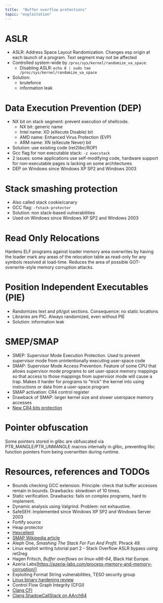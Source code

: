 ```yaml
---
title:  "Buffer overflow protections"
topic: "exploitation"
---
```


# ASLR
* ASLR: Address Space Layout Randomization. Changes esp origin at each launch of a program. Text segment may not be affected
* Controlled system-wide by `/proc/sys/kernel/randomize_va_space`:
  - Disabling ASLR: `echo 0 | sudo tee /proc/sys/kernel/randomize_va_space`
* Solution:
  * bruteforce
  * information leak

# Data Execution Prevention (DEP)
* NX bit on stack segment: prevent execution of shellcode.
  * NX bit: generic name
  * Intel name: XD (eXecute Disable) bit
  * AMD name: Enhanced Virus Protection (EVP)
  * ARM name: XN (eXecute Never) bit
* Solution: use existing code (ret2libc/ROP)
* Gcc flag for non executable stack: `-z execstack`
* 2 issues: some applications use self-modifying code, hardware support for non-executable pages is lacking on some architectures
* DEP on Windows since Windows XP SP2 and Windows 2003


# Stack smashing protection
* Also called stack cookie/canary
* GCC flag: `-fstack-protector`
* Solution: non stack-based vulnerabilities
* Used on Windows since Windows XP SP2 and Windows 2003


# Read Only Relocations
Hardens ELF programs against loader memory area overwrites by having the loader mark any areas of the relocation table as read-only for any symbols resolved at load-time. Reduces the area of possible GOT-overwrite-style memory corruption attacks.

# Position Independent Executables (PIE)
* Randomizes text and plt/got sections. Consequence: no static locations
* Libraries are PIC. Always randomized, even without PIE
* Solution: information leak

# SMEP/SMAP
* SMEP: Supervisor Mode Execution Protection. Used to prevent supervisor mode from unintentionally executing user-space code
* SMAP: Supervisor Mode Access Prevention. Feature of some CPU that allows supervisor mode programs to set user-space memory mappings so that access to those mappings from supervisor mode will cause a trap. Makes it harder for programs to "trick" the kernel into using instructions or data from a user-space program
* SMAP activation: CR4 control register
* Drawback of SMAP: larger kernel size and slower userspace memory accesses
* [New CR4 bits protection](https://www.phoronix.com/scan.php?page=news_item&px=Linux-Protect-Special-CR4-Bits)

# Pointer obfuscation
Some pointers stored in glibc are obfuscated via PTR_MANGLE/PTR_UNMANGLE macros internally in glibc, preventing libc function pointers from being overwritten during runtime.


# Resources, references and TODOs
* Bounds checking GCC extension. Principle: check that buffer accesses remain in bounds. Drawbacks: slowdown of 10 times.
* Static verification. Drawbacks: fails on complex programs, hard to implement.
* Dynamic analysis using Valgrind. Problem: not exhaustive.
* SafeSEH: Implemented since Windows XP SP2 and Windows Server 2003
* Fortify source
* Heap protector
* [Hexcellent](http://security.cs.pub.ro/hexcellents/wiki/kb/exploiting/home)
* [SMAP Wikipedia article](https://en.wikipedia.org/wiki/Supervisor_Mode_Access_Prevention)
* Aleph One, *Smashing The Stack For Fun And Profit*. Phrack 49.
* Linux exploit writing tutorial part 2 - Stack Overflow ASLR bypass using ret2reg
* Hagen Fritsch, *Buffer overflows on linux-x86-64*, Black Hat Europe.
* Azeria Labs[https://azeria-labs.com/process-memory-and-memory-corruption/]
* Exploiting Format String vulnerabilities, TESO security group
* [Linux binary hardening review](https://capsule8.com/blog/millions-of-binaries-later-a-look-into-linux-hardening-in-the-wild/)
* Control Flow Graph Integrity (CFGI)
* [Clang CFI](https://clang.llvm.org/docs/ControlFlowIntegrity.html)
* [Clang ShadowCallStack on AArch64](https://clang.llvm.org/docs/ShadowCallStack.html)
